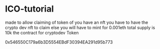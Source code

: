 # ICO-tutorial
made to allow claiming of token of you have an nft
you have to have the crypto dev nft to claim
else
you will have to mint for 0.001eth
total supply is 10k
the contract for cryptodev Token

0x546550C179a6b3D5554EBdF30394EA291d95b773

